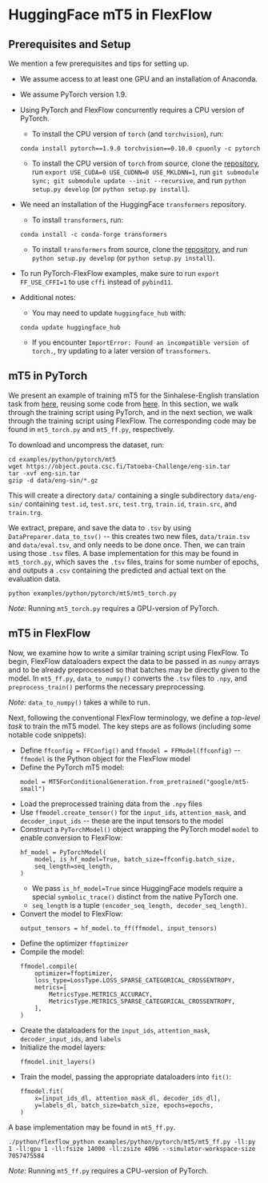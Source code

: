 # HuggingFace mT5 in FlexFlow
## Prerequisites and Setup

We mention a few prerequisites and tips for setting up.
- We assume access to at least one GPU and an installation of Anaconda.
- We assume PyTorch version 1.9.
- Using PyTorch and FlexFlow concurrently requires a CPU version of PyTorch.
    - To install the CPU version of `torch` (and `torchvision`), run:
    ```
    conda install pytorch==1.9.0 torchvision==0.10.0 cpuonly -c pytorch
    ```
    - To install the CPU version of `torch` from source, clone the [repository](https://github.com/pytorch/pytorch/tree/release/1.9), run `export USE_CUDA=0 USE_CUDNN=0 USE_MKLDNN=1`, run `git submodule sync; git submodule update --init --recursive`, and run `python setup.py develop` (or `python setup.py install`).
- We need an installation of the HuggingFace `transformers` repository.
    - To install `transformers`, run:
    ```
    conda install -c conda-forge transformers
    ```
    
    - To install `transformers` from source, clone the [repository](https://github.com/huggingface/transformers/tree/v4.10.2-release), and run `python setup.py develop` (or `python setup.py install`).
- To run PyTorch-FlexFlow examples, make sure to run `export FF_USE_CFFI=1` to use `cffi` instead of `pybind11`.
- Additional notes:
    - You may need to update `huggingface_hub` with:
    ```
    conda update huggingface_hub
    ```
    - If you encounter `ImportError: Found an incompatible version of torch.`, try updating to a later version of `transformers`.



## mT5 in PyTorch
We present an example of training mT5 for the Sinhalese-English translation
task from
[here](https://towardsdatascience.com/how-to-train-an-mt5-model-for-translation-with-simple-transformers-30ba5fa66c5f),
reusing some code from
[here](https://shivanandroy.com/fine-tune-t5-transformer-with-pytorch/). In
this section, we walk through the training script using PyTorch, and in the
next section, we walk through the training script using FlexFlow. The
corresponding code may be found in `mt5_torch.py` and `mt5_ff.py`,
respectively.

To download and uncompress the dataset, run:
```
cd examples/python/pytorch/mt5
wget https://object.pouta.csc.fi/Tatoeba-Challenge/eng-sin.tar
tar -xvf eng-sin.tar
gzip -d data/eng-sin/*.gz
```

This will create a directory `data/` containing a single subdirectory
`data/eng-sin/` containing `test.id`, `test.src`, `test.trg`, `train.id`,
`train.src`, and `train.trg`.

We extract, prepare, and save the data to `.tsv` by using
`DataPreparer.data_to_tsv()` -- this creates two new files, `data/train.tsv` and
`data/eval.tsv`, and only needs to be done once. Then, we can train using those
`.tsv` files. A base implementation for this may be found in `mt5_torch.py`,
which saves the `.tsv` files, trains for some number of epochs, and outputs a
`.csv` containing the predicted and actual text on the evaluation data.
```
python examples/python/pytorch/mt5/mt5_torch.py
```
_Note:_ Running `mt5_torch.py` requires a GPU-version of PyTorch.


## mT5 in FlexFlow

Now, we examine how to write a similar training script using FlexFlow. To
begin, FlexFlow dataloaders expect the data to be passed in as `numpy` arrays
and to be already preprocessed so that batches may be directly given to the
model. In `mt5_ff.py`, `data_to_numpy()` converts the `.tsv` files to `.npy`,
and `preprocess_train()` performs the necessary preprocessing.

_Note:_ `data_to_numpy()` takes a while to run.

Next, following the conventional FlexFlow terminology, we define a _top-level
task_ to train the mT5 model. The key steps are as follows (including some
notable code snippets):
- Define `ffconfig = FFConfig()` and `ffmodel = FFModel(ffconfig)` -- `ffmodel` is the Python object for the FlexFlow model
- Define the PyTorch mT5 model:
    ```
    model = MT5ForConditionalGeneration.from_pretrained("google/mt5-small")
    ```
- Load the preprocessed training data from the `.npy` files
- Use `ffmodel.create_tensor()` for the `input_ids`, `attention_mask`, and `decoder_input_ids` -- these are the input tensors to the model
- Construct a `PyTorchModel()` object wrapping the PyTorch model `model` to enable conversion to FlexFlow:
    ```
    hf_model = PyTorchModel(
        model, is_hf_model=True, batch_size=ffconfig.batch_size,
        seq_length=seq_length,
    )
    ```
    - We pass `is_hf_model=True` since HuggingFace models require a special `symbolic_trace()` distinct from the native PyTorch one.
    - `seq_length` is a tuple `(encoder_seq_length, decoder_seq_length)`.
- Convert the model to FlexFlow:
    ```
    output_tensors = hf_model.to_ff(ffmodel, input_tensors)
    ```
- Define the optimizer `ffoptimizer`
- Compile the model:
    ```
    ffmodel.compile(
        optimizer=ffoptimizer,
        loss_type=LossType.LOSS_SPARSE_CATEGORICAL_CROSSENTROPY,
        metrics=[
            MetricsType.METRICS_ACCURACY,
            MetricsType.METRICS_SPARSE_CATEGORICAL_CROSSENTROPY,
        ],
    )
    ```
- Create the dataloaders for the `input_ids`, `attention_mask`, `decoder_input_ids`, and `labels`
- Initialize the model layers:
    ```
    ffmodel.init_layers()
    ```
- Train the model, passing the appropriate dataloaders into `fit()`:
    ```
    ffmodel.fit(
        x=[input_ids_dl, attention_mask_dl, decoder_ids_dl],
        y=labels_dl, batch_size=batch_size, epochs=epochs,
    )
    ```

A base implementation may be found in `mt5_ff.py`.
```
./python/flexflow_python examples/python/pytorch/mt5/mt5_ff.py -ll:py 1 -ll:gpu 1 -ll:fsize 14000 -ll:zsize 4096 --simulator-workspace-size 7057475584
```
_Note:_ Running `mt5_ff.py` requires a CPU-version of PyTorch.
